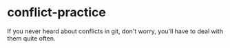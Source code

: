 # conflict-practice

If you never heard about conflicts in git, don't worry, you'll have to deal with them quite often.
